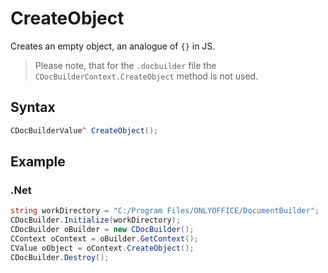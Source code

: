 # CreateObject

Creates an empty object, an analogue of `{}` in JS.

> Please note, that for the `.docbuilder` file the `CDocBuilderContext.CreateObject` method is not used.

## Syntax

```cs
CDocBuilderValue^ CreateObject();
```

## Example

### .Net

```cs
string workDirectory = "C:/Program Files/ONLYOFFICE/DocumentBuilder";
CDocBuilder.Initialize(workDirectory);
CDocBuilder oBuilder = new CDocBuilder();
CContext oContext = oBuilder.GetContext();
CValue oObject = oContext.CreateObject();
CDocBuilder.Destroy();
```
